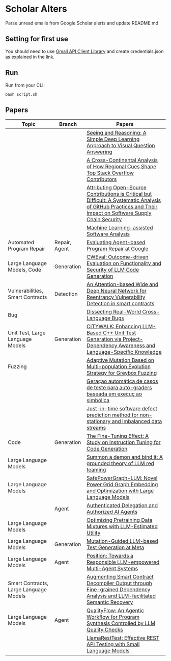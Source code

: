 # Scholar Alters
Parse unread emails from Google Scholar alerts and update README.md

## Setting for first use
You should need to use [Gmail API Client Library](https://developers.google.com/gmail/api/quickstart/python) and create
credentials.json as explained in the link.

## Run
Run from your CLI:
```
bash script.sh
```
## Papers

| Topic | Branch | Papers |
| --- | --- | --- |
|  |  | [Seeing and Reasoning: A Simple Deep Learning Approach to Visual Question Answering](https://scholar.google.com/scholar_url?url=https://ieeexplore.ieee.org/iel8/8254253/10856852/10856898.pdf&hl=en&sa=X&d=15147227273049166495&ei=mjuqZ7SQFp-_6rQPkrqDmA4&scisig=AFWwaeat8WykcLu-kcw-Y5D7sbrZ&oi=scholaralrt&hist=apJ4fD8AAAAJ:3096313017463695374:AFWwaeb8R4GEV1B4xk_Cz2b6H7gj&html=&pos=0&folt=rel) |
|  |  | [A Cross-Continental Analysis of How Regional Cues Shape Top Stack Overflow Contributors](https://scholar.google.com/scholar_url?url=https://www.sciencedirect.com/science/article/pii/S0164121225000068&hl=en&sa=X&d=6711154919455795606&ei=mjuqZ7SQFp-_6rQPkrqDmA4&scisig=AFWwaeYnq1HOVxdu23AsTZkGMHZA&oi=scholaralrt&hist=apJ4fD8AAAAJ:3096313017463695374:AFWwaeb8R4GEV1B4xk_Cz2b6H7gj&html=&pos=1&folt=rel) |
|  |  | [Attributing Open-Source Contributions is Critical but Difficult: A Systematic Analysis of GitHub Practices and Their Impact on Software Supply Chain Security](https://scholar.google.com/scholar_url?url=https://teamusec.de/pdf/conf-ndss-holtgrave25.pdf&hl=en&sa=X&d=12869577580382839542&ei=mjuqZ7SQFp-_6rQPkrqDmA4&scisig=AFWwaeaoVHohXanp7KCgAkR_4DEJ&oi=scholaralrt&hist=apJ4fD8AAAAJ:3096313017463695374:AFWwaeb8R4GEV1B4xk_Cz2b6H7gj&html=&pos=2&folt=rel) |
|  |  | [Machine Learning-assisted Software Analysis](https://scholar.google.com/scholar_url?url=https://repository.tudelft.nl/file/File_dbf5b99e-207f-4d21-9f21-2b00f2d7acb2&hl=en&sa=X&d=8890822948934406098&ei=mjuqZ_7xH_W56rQPlf66gQo&scisig=AFWwaebsdWiYk8LSaSJF3zpsBZtW&oi=scholaralrt&hist=apJ4fD8AAAAJ:10695555881282652625:AFWwaeakbu5Ta3HmdjfVean1AXL4&html=&pos=0&folt=cit) |
| Automated Program Repair | Repair, Agent | [Evaluating Agent-based Program Repair at Google](https://scholar.google.com/scholar_url?url=https://arxiv.org/pdf/2501.07531&hl=en&sa=X&d=11091539223103860298&ei=mjuqZ-6LHIqy6rQPuvWdgQM&scisig=AFWwaeYAuwtFaSnXgoMu_3JEyR-9&oi=scholaralrt&hist=apJ4fD8AAAAJ:6234092987365270793:AFWwaeZHIN6aK_iU38VPuuMoYcVu&html=&pos=0&folt=rel) |
| Large Language Models, Code | Generation | [CWEval: Outcome-driven Evaluation on Functionality and Security of LLM Code Generation](https://scholar.google.com/scholar_url?url=https://arxiv.org/pdf/2501.08200&hl=en&sa=X&d=8409493462845509310&ei=mjuqZ7_lI-zDieoPw9LtuAk&scisig=AFWwaeYNUbdQA3okfSBWsDlga-K6&oi=scholaralrt&hist=apJ4fD8AAAAJ:11631047573362457156:AFWwaeYhbBKL65h4pzyKCNru3s-R&html=&pos=0&folt=rel) |
| Vulnerabilities, Smart Contracts | Detection | [An Attention-based Wide and Deep Neural Network for Reentrancy Vulnerability Detection in smart contracts](https://scholar.google.com/scholar_url?url=https://www.sciencedirect.com/science/article/pii/S0164121225000299&hl=en&sa=X&d=13901767346058363328&ei=mjuqZ9i4HYvEieoP6NbCgQk&scisig=AFWwaea1I19lVW8wEmTRGgpvV7ZI&oi=scholaralrt&hist=apJ4fD8AAAAJ:8900472388513427833:AFWwaeZM7Y6I9R2ROVLnk31jdyVz&html=&pos=0&folt=rel) |
| Bug |  | [Dissecting Real-World Cross-Language Bugs](https://scholar.google.com/scholar_url?url=https://www.researchgate.net/profile/Haipeng-Cai/publication/388658348_Dissecting_Real-World_Cross-Language_Bugs/links/67a1886b645ef274a4664879/Dissecting-Real-World-Cross-Language-Bugs.pdf&hl=en&sa=X&d=3977389228161080827&ei=mjuqZ9i4HYvEieoP6NbCgQk&scisig=AFWwaeZYcTed765FYIgQtR-l6TTf&oi=scholaralrt&hist=apJ4fD8AAAAJ:8900472388513427833:AFWwaeZM7Y6I9R2ROVLnk31jdyVz&html=&pos=1&folt=rel) |
| Unit Test, Large Language Models | Generation | [CITYWALK: Enhancing LLM-Based C++ Unit Test Generation via Project-Dependency Awareness and Language-Specific Knowledge](https://scholar.google.com/scholar_url?url=https://arxiv.org/pdf/2501.16155&hl=en&sa=X&d=9646135258875628892&ei=mjuqZ9i4HYvEieoP6NbCgQk&scisig=AFWwaeYxgIWKXUrB3LL61OCTTCLy&oi=scholaralrt&hist=apJ4fD8AAAAJ:8900472388513427833:AFWwaeZM7Y6I9R2ROVLnk31jdyVz&html=&pos=2&folt=rel) |
| Fuzzing |  | [Adaptive Mutation Based on Multi-population Evolution Strategy for Greybox Fuzzing](https://scholar.google.com/scholar_url?url=https://www.sciencedirect.com/science/article/pii/S002002552500091X&hl=en&sa=X&d=14344276352973712219&ei=mjuqZ73XGvDFieoP7PCrwQI&scisig=AFWwaebctn1oYnn6xUsbVR1xG7oN&oi=scholaralrt&hist=apJ4fD8AAAAJ:5778505219825515303:AFWwaeaDDOggOneW-z6K3HLjAzuP&html=&pos=0&folt=cit) |
|  |  | [Geraçao automática de casos de teste para auto-graders baseada em execuç ao simbólica](https://scholar.google.com/scholar_url?url=https://sol.sbc.org.br/index.php/sbie/article/download/31398/31201/&hl=vi&sa=X&d=11332476474118539405&ei=mjuqZ63lJtqQieoPw82v0AY&scisig=AFWwaeYUB8PWh2F329K3SqViEq5W&oi=scholaralrt&hist=apJ4fD8AAAAJ:13534924455939102554:AFWwaeZN-y-gtbFtywJ0Xio3nYxl&html=&pos=2&folt=cit) |
|  |  | [Just-in-time software defect prediction method for non-stationary and imbalanced data streams](https://scholar.google.com/scholar_url?url=https://link.springer.com/article/10.1007/s11219-025-09711-w&hl=vi&sa=X&d=14018087739517007369&ei=mjuqZ5aZIfimieoP0PTZiAI&scisig=AFWwaeafgVALNh4GR1MAnYDOAk9e&oi=scholaralrt&hist=apJ4fD8AAAAJ:11355862984917483435:AFWwaeZvT_NNWQMu4_zZrEW644gW&html=&pos=0&folt=rel) |
| Code | Generation | [The Fine-Tuning Effect: A Study on Instruction Tuning for Code Generation](https://scholar.google.com/scholar_url?url=https://search.proquest.com/openview/9dfa2baf1df0a2ea6becdb1414a33f81/1%3Fpq-origsite%3Dgscholar%26cbl%3D18750%26diss%3Dy&hl=vi&sa=X&d=5902475462863368801&ei=mjuqZ7-MJe-c6rQPsp2VuAE&scisig=AFWwaeZBPd7jNq9s1Gtv6UHui1PC&oi=scholaralrt&hist=apJ4fD8AAAAJ:11724652424841979500:AFWwaeb06hHZ-3j7Bb1sOMTsP9ed&html=&pos=0&folt=cit) |
| Large Language Models |  | [Summon a demon and bind it: A grounded theory of LLM red teaming](https://scholar.google.com/scholar_url?url=https://journals.plos.org/plosone/article%3Fid%3D10.1371/journal.pone.0314658&hl=en&sa=X&d=12430822659672505194&ei=mjuqZ9TtGJiA6rQPtLi4-AQ&scisig=AFWwaebdvfsCLNYMn-2vA0Opf2m4&oi=scholaralrt&hist=apJ4fD8AAAAJ:4513401344136555010:AFWwaea8pA4W9ESmXpw9yvMxc7-7&html=&pos=0&folt=rel) |
| Large Language Models |  | [SafePowerGraph-LLM: Novel Power Grid Graph Embedding and Optimization with Large Language Models](https://scholar.google.com/scholar_url?url=https://arxiv.org/pdf/2501.07639&hl=en&sa=X&d=163561039576665138&ei=mjuqZ9TtGJiA6rQPtLi4-AQ&scisig=AFWwaebkWvyi7uRLaGHWtfoRCwmP&oi=scholaralrt&hist=apJ4fD8AAAAJ:4513401344136555010:AFWwaea8pA4W9ESmXpw9yvMxc7-7&html=&pos=1&folt=rel) |
|  | Agent | [Authenticated Delegation and Authorized AI Agents](https://scholar.google.com/scholar_url?url=https://arxiv.org/pdf/2501.09674&hl=en&sa=X&d=4566973297226844504&ei=mjuqZ9TtGJiA6rQPtLi4-AQ&scisig=AFWwaebb5dbE2c4aFgKmnk7lsAv3&oi=scholaralrt&hist=apJ4fD8AAAAJ:4513401344136555010:AFWwaea8pA4W9ESmXpw9yvMxc7-7&html=&pos=2&folt=rel) |
| Large Language Models |  | [Optimizing Pretraining Data Mixtures with LLM-Estimated Utility](https://scholar.google.com/scholar_url?url=https://arxiv.org/pdf/2501.11747&hl=en&sa=X&d=9781750912196673076&ei=mjuqZ9TtGJiA6rQPtLi4-AQ&scisig=AFWwaealeQgaIZViNfqLp2ixE9it&oi=scholaralrt&hist=apJ4fD8AAAAJ:4513401344136555010:AFWwaea8pA4W9ESmXpw9yvMxc7-7&html=&pos=3&folt=rel) |
| Large Language Models | Generation | [Mutation-Guided LLM-based Test Generation at Meta](https://scholar.google.com/scholar_url?url=https://arxiv.org/pdf/2501.12862&hl=en&sa=X&d=9851425477161954629&ei=mjuqZ9TtGJiA6rQPtLi4-AQ&scisig=AFWwaeYBfMOGgNrVFiJ_4nC_63sr&oi=scholaralrt&hist=apJ4fD8AAAAJ:4513401344136555010:AFWwaea8pA4W9ESmXpw9yvMxc7-7&html=&pos=4&folt=rel) |
| Large Language Models | Agent | [Position: Towards a Responsible LLM-empowered Multi-Agent Systems](https://scholar.google.com/scholar_url?url=https://arxiv.org/pdf/2502.01714&hl=en&sa=X&d=4456980999911017989&ei=mjuqZ9TtGJiA6rQPtLi4-AQ&scisig=AFWwaeZdLjLD2QwxT1Oh6vWiwurk&oi=scholaralrt&hist=apJ4fD8AAAAJ:4513401344136555010:AFWwaea8pA4W9ESmXpw9yvMxc7-7&html=&pos=5&folt=rel) |
| Smart Contracts, Large Language Models |  | [Augmenting Smart Contract Decompiler Output through Fine-grained Dependency Analysis and LLM-facilitated Semantic Recovery](https://scholar.google.com/scholar_url?url=https://arxiv.org/pdf/2501.08670&hl=en&sa=X&d=1197604605774690665&ei=mjuqZ9TtGJiA6rQPtLi4-AQ&scisig=AFWwaeZHNTi1TBnijWh2OeTf8BZ5&oi=scholaralrt&hist=apJ4fD8AAAAJ:4513401344136555010:AFWwaea8pA4W9ESmXpw9yvMxc7-7&html=&pos=6&folt=rel) |
| Large Language Models | Agent | [QualityFlow: An Agentic Workflow for Program Synthesis Controlled by LLM Quality Checks](https://scholar.google.com/scholar_url?url=https://arxiv.org/pdf/2501.17167&hl=en&sa=X&d=16330297548136769214&ei=mjuqZ9TtGJiA6rQPtLi4-AQ&scisig=AFWwaeYnyfrIE_1a-83nsbw0Xb1J&oi=scholaralrt&hist=apJ4fD8AAAAJ:4513401344136555010:AFWwaea8pA4W9ESmXpw9yvMxc7-7&html=&pos=7&folt=rel) |
|  |  | [LlamaRestTest: Effective REST API Testing with Small Language Models](https://scholar.google.com/scholar_url?url=https://arxiv.org/pdf/2501.08598&hl=en&sa=X&d=3572930123851803145&ei=mjuqZ9TtGJiA6rQPtLi4-AQ&scisig=AFWwaeb9x2kPEZO_wCmowgwd_qXx&oi=scholaralrt&hist=apJ4fD8AAAAJ:4513401344136555010:AFWwaea8pA4W9ESmXpw9yvMxc7-7&html=&pos=9&folt=rel) |
